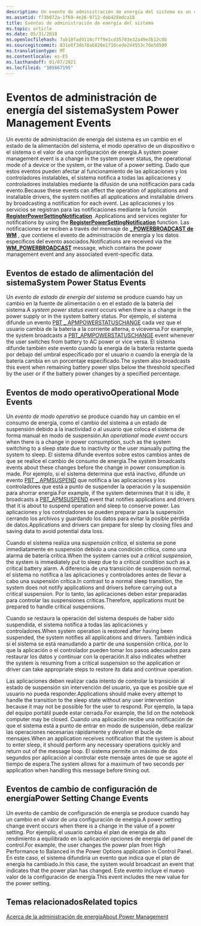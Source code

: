 ```yaml
---
description: Un evento de administración de energía del sistema es un cambio en el estado de la alimentación del sistema, el modo operativo de un dispositivo o el sistema o el valor de una configuración de energía.
ms.assetid: f73b072a-1f69-4e26-9712-dab428edca18
title: Eventos de administración de energía del sistema
ms.topic: article
ms.date: 05/31/2018
ms.openlocfilehash: 7ab18fad9116cfff9e1cd35703e32a49e3b12c8b
ms.sourcegitcommit: 831e8f3db78ab820e1710cede244553c70e50500
ms.translationtype: MT
ms.contentlocale: es-ES
ms.lasthandoff: 01/07/2021
ms.locfileid: "105667195"
---
```

# <a name="system-power-management-events"></a><span data-ttu-id="8d806-103">Eventos de administración de energía del sistema</span><span class="sxs-lookup"><span data-stu-id="8d806-103">System Power Management Events</span></span>

<span data-ttu-id="8d806-104">Un evento de administración de energía del sistema es un cambio en el estado de la alimentación del sistema, el modo operativo de un dispositivo o el sistema o el valor de una configuración de energía.</span><span class="sxs-lookup"><span data-stu-id="8d806-104">A system power management event is a change in the system power status, the operational mode of a device or the system, or the value of a power setting.</span></span> <span data-ttu-id="8d806-105">Dado que estos eventos pueden afectar al funcionamiento de las aplicaciones y los controladores instalables, el sistema notifica a todas las aplicaciones y controladores instalables mediante la difusión de una notificación para cada evento.</span><span class="sxs-lookup"><span data-stu-id="8d806-105">Because these events can affect the operation of applications and installable drivers, the system notifies all applications and installable drivers by broadcasting a notification for each event.</span></span> <span data-ttu-id="8d806-106">Las aplicaciones y los servicios se registran para las notificaciones mediante la función [**RegisterPowerSettingNotification**](/windows/desktop/api/WinUser/nf-winuser-registerpowersettingnotification) .</span><span class="sxs-lookup"><span data-stu-id="8d806-106">Applications and services register for notifications by using the [**RegisterPowerSettingNotification**](/windows/desktop/api/WinUser/nf-winuser-registerpowersettingnotification) function.</span></span> <span data-ttu-id="8d806-107">Las notificaciones se reciben a través del mensaje de [**\_ POWERBROADCAST de WM**](wm-powerbroadcast.md) , que contiene el evento de administración de energía y los datos específicos del evento asociados.</span><span class="sxs-lookup"><span data-stu-id="8d806-107">Notifications are received via the [**WM\_POWERBROADCAST**](wm-powerbroadcast.md) message, which contains the power management event and any associated event-specific data.</span></span>

## <a name="system-power-status-events"></a><span data-ttu-id="8d806-108">Eventos de estado de alimentación del sistema</span><span class="sxs-lookup"><span data-stu-id="8d806-108">System Power Status Events</span></span>

<span data-ttu-id="8d806-109">Un *evento de estado de energía del sistema* se produce cuando hay un cambio en la fuente de alimentación o en el estado de la batería del sistema.</span><span class="sxs-lookup"><span data-stu-id="8d806-109">A *system power status event* occurs when there is a change in the power supply or in the system battery status.</span></span> <span data-ttu-id="8d806-110">Por ejemplo, el sistema difunde un evento [PBT \_ APMPOWERSTATUSCHANGE](pbt-apmpowerstatuschange.md) cada vez que el usuario cambia de la batería a la corriente alterna, o viceversa.</span><span class="sxs-lookup"><span data-stu-id="8d806-110">For example, the system broadcasts a [PBT\_APMPOWERSTATUSCHANGE](pbt-apmpowerstatuschange.md) event whenever the user switches from battery to AC power or vice versa.</span></span> <span data-ttu-id="8d806-111">El sistema difunde también este evento cuando la energía de la batería restante queda por debajo del umbral especificado por el usuario o cuando la energía de la batería cambia en un porcentaje especificado.</span><span class="sxs-lookup"><span data-stu-id="8d806-111">The system also broadcasts this event when remaining battery power slips below the threshold specified by the user or if the battery power changes by a specified percentage.</span></span>

## <a name="operational-mode-events"></a><span data-ttu-id="8d806-112">Eventos de modo operativo</span><span class="sxs-lookup"><span data-stu-id="8d806-112">Operational Mode Events</span></span>

<span data-ttu-id="8d806-113">Un *evento de modo operativo* se produce cuando hay un cambio en el consumo de energía, como el cambio del sistema a un estado de suspensión debido a la inactividad o al usuario que coloca el sistema de forma manual en modo de suspensión.</span><span class="sxs-lookup"><span data-stu-id="8d806-113">An *operational mode event* occurs when there is a change in power consumption, such as the system switching to a sleep state due to inactivity or the user manually putting the system to sleep.</span></span> <span data-ttu-id="8d806-114">El sistema difunde eventos sobre estos cambios antes de que se realice el cambio de consumo de energía.</span><span class="sxs-lookup"><span data-stu-id="8d806-114">The system broadcasts events about these changes before the change in power consumption is made.</span></span> <span data-ttu-id="8d806-115">Por ejemplo, si el sistema determina que está inactivo, difunde un evento [PBT \_ APMSUSPEND](pbt-apmsuspend.md) que notifica a las aplicaciones y los controladores que está a punto de suspender la operación y la suspensión para ahorrar energía.</span><span class="sxs-lookup"><span data-stu-id="8d806-115">For example, if the system determines that it is idle, it broadcasts a [PBT\_APMSUSPEND](pbt-apmsuspend.md) event that notifies applications and drivers that it is about to suspend operation and sleep to conserve power.</span></span> <span data-ttu-id="8d806-116">Las aplicaciones y los controladores se pueden preparar para la suspensión cerrando los archivos y guardando los datos para evitar la posible pérdida de datos.</span><span class="sxs-lookup"><span data-stu-id="8d806-116">Applications and drivers can prepare for sleep by closing files and saving data to avoid potential data loss.</span></span>

<span data-ttu-id="8d806-117">Cuando el sistema realiza una *suspensión crítica*, el sistema se pone inmediatamente en suspensión debido a una condición crítica, como una alarma de batería crítica.</span><span class="sxs-lookup"><span data-stu-id="8d806-117">When the system carries out a *critical suspension*, the system is immediately put to sleep due to a critical condition such as a critical battery alarm.</span></span> <span data-ttu-id="8d806-118">A diferencia de una transición de suspensión normal, el sistema no notifica a las aplicaciones y controladores antes de llevar a cabo una suspensión crítica.</span><span class="sxs-lookup"><span data-stu-id="8d806-118">In contrast to a normal sleep transition, the system does not notify applications and drivers before carrying out a critical suspension.</span></span> <span data-ttu-id="8d806-119">Por lo tanto, las aplicaciones deben estar preparadas para controlar las suspensiones críticas.</span><span class="sxs-lookup"><span data-stu-id="8d806-119">Therefore, applications must be prepared to handle critical suspensions.</span></span>

<span data-ttu-id="8d806-120">Cuando se restaura la operación del sistema después de haber sido suspendida, el sistema notifica a todas las aplicaciones y controladores.</span><span class="sxs-lookup"><span data-stu-id="8d806-120">When system operation is restored after having been suspended, the system notifies all applications and drivers.</span></span> <span data-ttu-id="8d806-121">También indica si el sistema se está reanudando a partir de una suspensión crítica, por lo que la aplicación o el controlador pueden tomar los pasos adecuados para restaurar los datos y continuar con la operación.</span><span class="sxs-lookup"><span data-stu-id="8d806-121">It also indicates whether the system is resuming from a critical suspension so the application or driver can take appropriate steps to restore its data and continue operation.</span></span>

<span data-ttu-id="8d806-122">Las aplicaciones deben realizar cada intento de controlar la transición al estado de suspensión sin intervención del usuario, ya que es posible que el usuario no pueda responder.</span><span class="sxs-lookup"><span data-stu-id="8d806-122">Applications should make every attempt to handle the transition to the sleep state without any user intervention because it may not be possible for the user to respond.</span></span> <span data-ttu-id="8d806-123">Por ejemplo, la tapa del equipo portátil puede estar cerrada.</span><span class="sxs-lookup"><span data-stu-id="8d806-123">For example, the lid on the notebook computer may be closed.</span></span> <span data-ttu-id="8d806-124">Cuando una aplicación recibe una notificación de que el sistema está a punto de entrar en modo de suspensión, debe realizar las operaciones necesarias rápidamente y devolver el bucle de mensajes.</span><span class="sxs-lookup"><span data-stu-id="8d806-124">When an application receives notification that the system is about to enter sleep, it should perform any necessary operations quickly and return out of the message loop.</span></span> <span data-ttu-id="8d806-125">El sistema permite un máximo de dos segundos por aplicación al controlar este mensaje antes de que se agote el tiempo de espera.</span><span class="sxs-lookup"><span data-stu-id="8d806-125">The system allows for a maximum of two seconds per application when handling this message before timing out.</span></span>

## <a name="power-setting-change-events"></a><span data-ttu-id="8d806-126">Eventos de cambio de configuración de energía</span><span class="sxs-lookup"><span data-stu-id="8d806-126">Power Setting Change Events</span></span>

<span data-ttu-id="8d806-127">Un evento de cambio de configuración de energía se produce cuando hay un cambio en el valor de una configuración de energía.</span><span class="sxs-lookup"><span data-stu-id="8d806-127">A power setting change event occurs when there is a change in the value of a power setting.</span></span> <span data-ttu-id="8d806-128">Por ejemplo, el usuario cambia el plan de energía de alto rendimiento a equilibrado en la aplicación opciones de energía del panel de control.</span><span class="sxs-lookup"><span data-stu-id="8d806-128">For example, the user changes the power plan from High Performance to Balanced in the Power Options application in Control Panel.</span></span> <span data-ttu-id="8d806-129">En este caso, el sistema difundiría un evento que indica que el plan de energía ha cambiado.</span><span class="sxs-lookup"><span data-stu-id="8d806-129">In this case, the system would broadcast an event that indicates that the power plan has changed.</span></span> <span data-ttu-id="8d806-130">Este evento incluye el nuevo valor de la configuración de energía.</span><span class="sxs-lookup"><span data-stu-id="8d806-130">This event includes the new value for the power setting.</span></span>

## <a name="related-topics"></a><span data-ttu-id="8d806-131">Temas relacionados</span><span class="sxs-lookup"><span data-stu-id="8d806-131">Related topics</span></span>

<dl> <dt>

[<span data-ttu-id="8d806-132">Acerca de la administración de energía</span><span class="sxs-lookup"><span data-stu-id="8d806-132">About Power Management</span></span>](about-power-management.md)
</dt> </dl>

 

 



